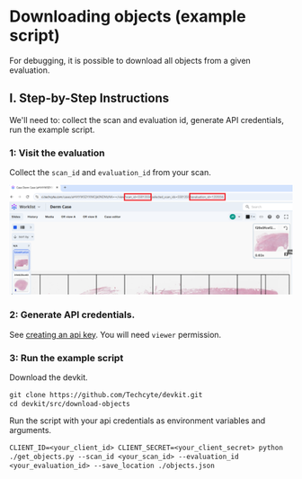 # Downloading objects (example script)

For debugging, it is possible to download all objects from a given evaluation.

## I. Step-by-Step Instructions

We'll need to: collect the scan and evaluation id, generate API credentials, run the example script.

### 1: Visit the evaluation

Collect the `scan_id` and `evaluation_id` from your scan. 

  ![](images/image1.png) 

### 2: Generate API credentials.

See [creating an api key](../creating-an-api-key/index.md). You will need `viewer` permission.

### 3: Run the example script

Download the devkit.

```
git clone https://github.com/Techcyte/devkit.git
cd devkit/src/download-objects
```

Run the script with your api credentials as environment variables and arguments.

```
CLIENT_ID=<your_client_id> CLIENT_SECRET=<your_client_secret> python ./get_objects.py --scan_id <your_scan_id> --evaluation_id <your_evaluation_id> --save_location ./objects.json
```
